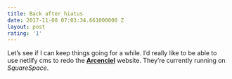 ```yaml
---
title: Back after hiatus
date: 2017-11-08 07:03:34.661000000 Z
layout: post
rating: '1'
---
```


Let’s see if I can keep things going for a while. I’d really like to be able to use netlify cms to redo the **[Arcenciel](https://www.arcencielfas.fr)** website. They’re currently running on *SquareSpace*.

